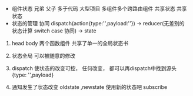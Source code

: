 - 组件状态 兄弟 父子 多于代码
大型项目 多组件多个跨路由组件 共享状态
共享状态
- 状态的管理 协同
dispatch(action{type:'',payload:''}) -> reducer(无差别的状态计算 switch case 协同) -> state

1. head body 两个函数组件 共享了单一的全局状态书

2. 状态全局 可以被随意的修改

3. dispatch 使状态的改变可控， 任何改变， 都可以再dispatch中找到源头 {type: '',payload}

4. 通知发生了状态改变 oldstate ,newstate
使用新的状态吧 subscribe